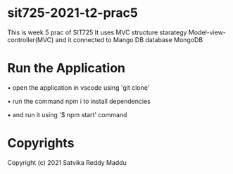 # sit725-2021-t2-prac5
This is week 5 prac of SIT725
It uses MVC structure starategy Model-view-controller(MVC)
and it connected to Mango DB database MongoDB

# Run the Application
• open the application in vscode using 'git clone'

• run the command npm i  to install dependencies

• and run it using '$ npm start' command

# Copyrights
Copyright (c) 2021 Satvika Reddy Maddu
